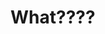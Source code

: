 <head>
  <title>Why are you even here?</title>
</head>
<body>
  <h1>What????</h1>
</body>
<!---
satyak99108/satyak99108 is a ✨ special ✨ repository because its `README.md` (this file) appears on your GitHub profile.
You can click the Preview link to take a look at your changes.
--->
